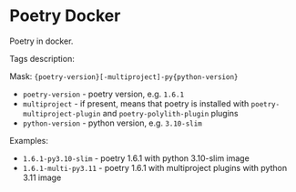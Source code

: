 # Poetry Docker

Poetry in docker.

Tags description:

Mask: `{poetry-version}[-multiproject]-py{python-version}`
- `poetry-version` - poetry version, e.g. `1.6.1`
- `multiproject` - if present, means that poetry is installed with `poetry-multiproject-plugin` and `poetry-polylith-plugin` plugins
- `python-version` - python version, e.g. `3.10-slim`

Examples:
- `1.6.1-py3.10-slim` - poetry 1.6.1 with python 3.10-slim image
- `1.6.1-multi-py3.11` - poetry 1.6.1 with multiproject plugins with python 3.11 image
